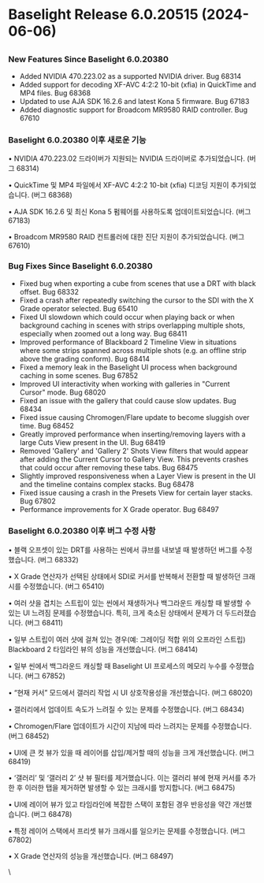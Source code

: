 # Baselight Release 6.0.20515 (2024-06-06)

##

### New Features Since Baselight 6.0.20380

* Added NVIDIA 470.223.02 as a supported NVIDIA driver. Bug 68314
* Added support for decoding XF-AVC 4:2:2 10-bit (xfia) in QuickTime and MP4 files. Bug 68368
* Updated to use AJA SDK 16.2.6 and latest Kona 5 firmware. Bug 67183
* Added diagnostic support for Broadcom MR9580 RAID controller. Bug 67610

### Baselight 6.0.20380 이후 새로운 기능

• NVIDIA 470.223.02 드라이버가 지원되는 NVIDIA 드라이버로 추가되었습니다. (버그 68314)

• QuickTime 및 MP4 파일에서 XF-AVC 4:2:2 10-bit (xfia) 디코딩 지원이 추가되었습니다. (버그 68368)

• AJA SDK 16.2.6 및 최신 Kona 5 펌웨어를 사용하도록 업데이트되었습니다. (버그 67183)

• Broadcom MR9580 RAID 컨트롤러에 대한 진단 지원이 추가되었습니다. (버그 67610)

### Bug Fixes Since Baselight 6.0.20380

* Fixed bug when exporting a cube from scenes that use a DRT with black offset. Bug 68332
* Fixed a crash after repeatedly switching the cursor to the SDI with the X Grade operator selected. Bug 65410
* Fixed UI slowdown which could occur when playing back or when background caching in scenes with strips overlapping multiple shots, especially when zoomed out a long way. Bug 68411
* Improved performance of Blackboard 2 Timeline View in situations where some strips spanned across multiple shots (e.g. an offline strip above the grading conform). Bug 68414
* Fixed a memory leak in the Baselight UI process when background caching in some scenes. Bug 67852
* Improved UI interactivity when working with galleries in "Current Cursor" mode. Bug 68020
* Fixed an issue with the gallery that could cause slow updates. Bug 68434
* Fixed issue causing Chromogen/Flare update to become sluggish over time. Bug 68452
* Greatly improved performance when inserting/removing layers with a large Cuts View present in the UI. Bug 68419
* Removed 'Gallery' and 'Gallery 2' Shots View filters that would appear after adding the Current Cursor to Gallery View. This prevents crashes that could occur after removing these tabs. Bug 68475
* Slightly improved responsiveness when a Layer View is present in the UI and the timeline contains complex stacks. Bug 68478
* Fixed issue causing a crash in the Presets View for certain layer stacks. Bug 67802
* Performance improvements for X Grade operator. Bug 68497

### Baselight 6.0.20380 이후 버그 수정 사항

• 블랙 오프셋이 있는 DRT를 사용하는 씬에서 큐브를 내보낼 때 발생하던 버그를 수정했습니다. (버그 68332)

• X Grade 연산자가 선택된 상태에서 SDI로 커서를 반복해서 전환할 때 발생하던 크래시를 수정했습니다. (버그 65410)

• 여러 샷을 겹치는 스트립이 있는 씬에서 재생하거나 백그라운드 캐싱할 때 발생할 수 있는 UI 느려짐 문제를 수정했습니다. 특히, 크게 축소된 상태에서 문제가 더 두드러졌습니다. (버그 68411)

• 일부 스트립이 여러 샷에 걸쳐 있는 경우(예: 그레이딩 적합 위의 오프라인 스트립) Blackboard 2 타임라인 뷰의 성능을 개선했습니다. (버그 68414)

• 일부 씬에서 백그라운드 캐싱할 때 Baselight UI 프로세스의 메모리 누수를 수정했습니다. (버그 67852)

• “현재 커서” 모드에서 갤러리 작업 시 UI 상호작용성을 개선했습니다. (버그 68020)

• 갤러리에서 업데이트 속도가 느려질 수 있는 문제를 수정했습니다. (버그 68434)

• Chromogen/Flare 업데이트가 시간이 지남에 따라 느려지는 문제를 수정했습니다. (버그 68452)

• UI에 큰 컷 뷰가 있을 때 레이어를 삽입/제거할 때의 성능을 크게 개선했습니다. (버그 68419)

• ‘갤러리’ 및 ‘갤러리 2’ 샷 뷰 필터를 제거했습니다. 이는 갤러리 뷰에 현재 커서를 추가한 후 이러한 탭을 제거하면 발생할 수 있는 크래시를 방지합니다. (버그 68475)

• UI에 레이어 뷰가 있고 타임라인에 복잡한 스택이 포함된 경우 반응성을 약간 개선했습니다. (버그 68478)

• 특정 레이어 스택에서 프리셋 뷰가 크래시를 일으키는 문제를 수정했습니다. (버그 67802)

• X Grade 연산자의 성능을 개선했습니다. (버그 68497)

\
